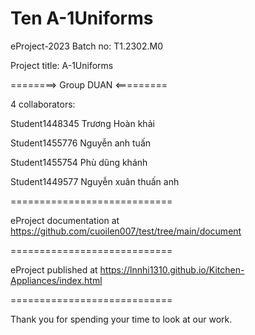 Ten  A-1Uniforms
============================

eProject-2023 Batch no: T1.2302.M0

Project title: A-1Uniforms

========> Group DUAN <=========

4 collaborators:

Student1448345  Trương Hoàn khải

Student1455776  Nguyễn anh tuấn

Student1455754  Phù dũng khánh

Student1449577 Nguyễn xuân thuấn anh

============================

eProject documentation at https://github.com/cuoilen007/test/tree/main/document

============================

eProject published at https://lnnhi1310.github.io/Kitchen-Appliances/index.html

============================

Thank you for spending your time to look at our work.